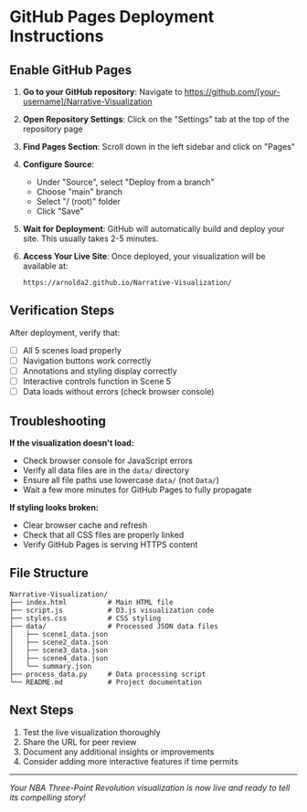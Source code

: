 # GitHub Pages Deployment Instructions

## Enable GitHub Pages

1. **Go to your GitHub repository**: Navigate to https://github.com/[your-username]/Narrative-Visualization

2. **Open Repository Settings**: Click on the "Settings" tab at the top of the repository page

3. **Find Pages Section**: Scroll down in the left sidebar and click on "Pages"

4. **Configure Source**: 
   - Under "Source", select "Deploy from a branch"
   - Choose "main" branch
   - Select "/ (root)" folder
   - Click "Save"

5. **Wait for Deployment**: GitHub will automatically build and deploy your site. This usually takes 2-5 minutes.

6. **Access Your Live Site**: Once deployed, your visualization will be available at:
   ```
   https://arnolda2.github.io/Narrative-Visualization/
   ```

## Verification Steps

After deployment, verify that:
- [ ] All 5 scenes load properly
- [ ] Navigation buttons work correctly
- [ ] Annotations and styling display correctly
- [ ] Interactive controls function in Scene 5
- [ ] Data loads without errors (check browser console)

## Troubleshooting

**If the visualization doesn't load:**
- Check browser console for JavaScript errors
- Verify all data files are in the `data/` directory
- Ensure all file paths use lowercase `data/` (not `Data/`)
- Wait a few more minutes for GitHub Pages to fully propagate

**If styling looks broken:**
- Clear browser cache and refresh
- Check that all CSS files are properly linked
- Verify GitHub Pages is serving HTTPS content

## File Structure

```
Narrative-Visualization/
├── index.html          # Main HTML file
├── script.js           # D3.js visualization code
├── styles.css          # CSS styling
├── data/               # Processed JSON data files
│   ├── scene1_data.json
│   ├── scene2_data.json
│   ├── scene3_data.json
│   ├── scene4_data.json
│   └── summary.json
├── process_data.py     # Data processing script
└── README.md           # Project documentation
```

## Next Steps

1. Test the live visualization thoroughly
2. Share the URL for peer review
3. Document any additional insights or improvements
4. Consider adding more interactive features if time permits

---

*Your NBA Three-Point Revolution visualization is now live and ready to tell its compelling story!*